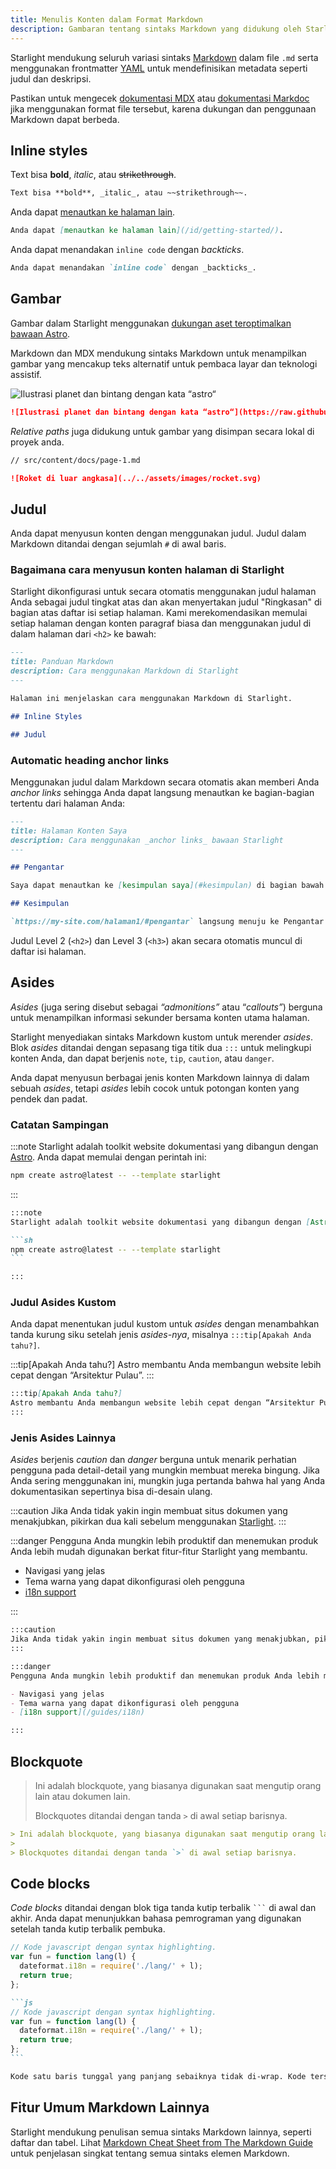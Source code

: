 ```yaml
---
title: Menulis Konten dalam Format Markdown
description: Gambaran tentang sintaks Markdown yang didukung oleh Starlight.
---
```


Starlight mendukung seluruh variasi sintaks [Markdown](https://daringfireball.net/projects/markdown/) dalam file `.md` serta menggunakan frontmatter [YAML](https://dev.to/paulasantamaria/introduction-to-yaml-125f) untuk mendefinisikan metadata seperti judul dan deskripsi.

Pastikan untuk mengecek [dokumentasi MDX](https://mdxjs.com/docs/what-is-mdx/#markdown) atau [dokumentasi Markdoc](https://markdoc.dev/docs/syntax) jika menggunakan format file tersebut, karena dukungan dan penggunaan Markdown dapat berbeda.

## Inline styles

Text bisa **bold**, _italic_, atau ~~strikethrough~~.

```md
Text bisa **bold**, _italic_, atau ~~strikethrough~~.
```

Anda dapat [menautkan ke halaman lain](/id/getting-started/).

```md
Anda dapat [menautkan ke halaman lain](/id/getting-started/).
```

Anda dapat menandakan `inline code` dengan _backticks_.

```md
Anda dapat menandakan `inline code` dengan _backticks_.
```

## Gambar

Gambar dalam Starlight menggunakan [dukungan aset teroptimalkan bawaan Astro](https://docs.astro.build/en/guides/assets/).

Markdown dan MDX mendukung sintaks Markdown untuk menampilkan gambar yang mencakup teks alternatif untuk pembaca layar dan teknologi assistif.

![Ilustrasi planet dan bintang dengan kata “astro“](https://raw.githubusercontent.com/withastro/docs/main/public/default-og-image.png)

```md
![Ilustrasi planet dan bintang dengan kata “astro“](https://raw.githubusercontent.com/withastro/docs/main/public/default-og-image.png)
```

_Relative paths_ juga didukung untuk gambar yang disimpan secara lokal di proyek anda.

```md
// src/content/docs/page-1.md

![Roket di luar angkasa](../../assets/images/rocket.svg)
```

## Judul

Anda dapat menyusun konten dengan menggunakan judul. Judul dalam Markdown ditandai dengan sejumlah `#` di awal baris.

### Bagaimana cara menyusun konten halaman di Starlight

Starlight dikonfigurasi untuk secara otomatis menggunakan judul halaman Anda sebagai judul tingkat atas dan akan menyertakan judul "Ringkasan" di bagian atas daftar isi setiap halaman. Kami merekomendasikan memulai setiap halaman dengan konten paragraf biasa dan menggunakan judul di dalam halaman dari `<h2>` ke bawah:

```md
---
title: Panduan Markdown
description: Cara menggunakan Markdown di Starlight
---

Halaman ini menjelaskan cara menggunakan Markdown di Starlight.

## Inline Styles

## Judul
```

### Automatic heading anchor links

Menggunakan judul dalam Markdown secara otomatis akan memberi Anda _anchor links_ sehingga Anda dapat langsung menautkan ke bagian-bagian tertentu dari halaman Anda:

```md
---
title: Halaman Konten Saya
description: Cara menggunakan _anchor links_ bawaan Starlight
---

## Pengantar

Saya dapat menautkan ke [kesimpulan saya](#kesimpulan) di bagian bawah halaman yang sama.

## Kesimpulan

`https://my-site.com/halaman1/#pengantar` langsung menuju ke Pengantar saya.
```

Judul Level 2 (`<h2>`) dan Level 3 (`<h3>`) akan secara otomatis muncul di daftar isi halaman.

## Asides

_Asides_ (juga sering disebut sebagai _“admonitions”_ atau “_callouts”_) berguna untuk menampilkan informasi sekunder bersama konten utama halaman.

Starlight menyediakan sintaks Markdown kustom untuk merender _asides_. Blok _asides_ ditandai dengan sepasang tiga titik dua `:::` untuk melingkupi konten Anda, dan dapat berjenis `note`, `tip`, `caution`, atau `danger`.

Anda dapat menyusun berbagai jenis konten Markdown lainnya di dalam sebuah _asides_, tetapi _asides_ lebih cocok untuk potongan konten yang pendek dan padat.

### Catatan Sampingan

:::note
Starlight adalah toolkit website dokumentasi yang dibangun dengan [Astro](https://astro.build/). Anda dapat memulai dengan perintah ini:

```sh
npm create astro@latest -- --template starlight
```

:::

````md
:::note
Starlight adalah toolkit website dokumentasi yang dibangun dengan [Astro](https://astro.build/). Anda dapat memulai dengan perintah ini:

```sh
npm create astro@latest -- --template starlight
```

:::
````

### Judul Asides Kustom

Anda dapat menentukan judul kustom untuk _asides_ dengan menambahkan tanda kurung siku setelah jenis _asides-nya_, misalnya `:::tip[Apakah Anda tahu?]`.

:::tip[Apakah Anda tahu?]
Astro membantu Anda membangun website lebih cepat dengan “Arsitektur Pulau”.
:::

```md
:::tip[Apakah Anda tahu?]
Astro membantu Anda membangun website lebih cepat dengan “Arsitektur Pulau”.
:::
```

### Jenis Asides Lainnya

_Asides_ berjenis _caution_ dan _danger_ berguna untuk menarik perhatian pengguna pada detail-detail yang mungkin membuat mereka bingung.
Jika Anda sering menggunakan ini, mungkin juga pertanda bahwa hal yang Anda dokumentasikan sepertinya bisa di-desain ulang.

:::caution
Jika Anda tidak yakin ingin membuat situs dokumen yang menakjubkan, pikirkan dua kali sebelum menggunakan [Starlight](../../).
:::

:::danger
Pengguna Anda mungkin lebih produktif dan menemukan produk Anda lebih mudah digunakan berkat fitur-fitur Starlight yang membantu.

- Navigasi yang jelas
- Tema warna yang dapat dikonfigurasi oleh pengguna
- [i18n support](/guides/i18n)

:::

```md
:::caution
Jika Anda tidak yakin ingin membuat situs dokumen yang menakjubkan, pikirkan dua kali sebelum menggunakan [Starlight](../../).
:::

:::danger
Pengguna Anda mungkin lebih produktif dan menemukan produk Anda lebih mudah digunakan berkat fitur-fitur Starlight yang membantu.

- Navigasi yang jelas
- Tema warna yang dapat dikonfigurasi oleh pengguna
- [i18n support](/guides/i18n)

:::
```

## Blockquote

> Ini adalah blockquote, yang biasanya digunakan saat mengutip orang lain atau dokumen lain.
>
> Blockquotes ditandai dengan tanda `>` di awal setiap barisnya.

```md
> Ini adalah blockquote, yang biasanya digunakan saat mengutip orang lain atau dokumen lain.
>
> Blockquotes ditandai dengan tanda `>` di awal setiap barisnya.
```

## Code blocks

_Code blocks_ ditandai dengan blok tiga tanda kutip terbalik <code>```</code> di awal dan akhir. Anda dapat menunjukkan bahasa pemrograman yang digunakan setelah tanda kutip terbalik pembuka.

```js
// Kode javascript dengan syntax highlighting.
var fun = function lang(l) {
  dateformat.i18n = require('./lang/' + l);
  return true;
};
```

````md
```js
// Kode javascript dengan syntax highlighting.
var fun = function lang(l) {
  dateformat.i18n = require('./lang/' + l);
  return true;
};
```
````

```md
Kode satu baris tunggal yang panjang sebaiknya tidak di-wrap. Kode tersebut harus menggulir secara horizontal jika terlalu panjang. Baris ini sudah cukup panjang untuk mencontohkan hal yang dimaksud.
```

## Fitur Umum Markdown Lainnya

Starlight mendukung penulisan semua sintaks Markdown lainnya, seperti daftar dan tabel. Lihat [Markdown Cheat Sheet from The Markdown Guide](https://www.markdownguide.org/cheat-sheet/) untuk penjelasan singkat tentang semua sintaks elemen Markdown.
